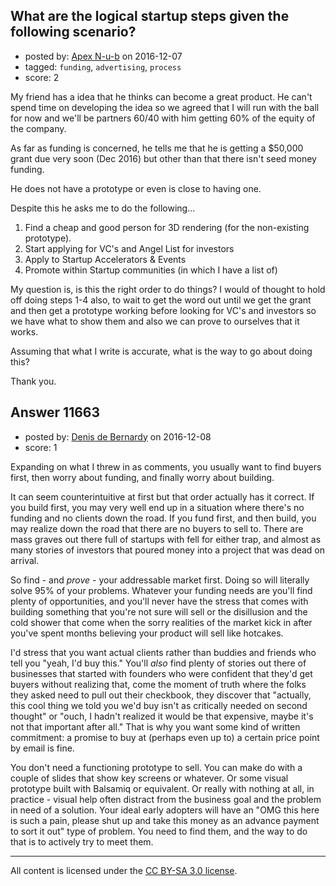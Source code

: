 ## What are the logical startup steps given the following scenario?

- posted by: [Apex N-u-b](https://stackexchange.com/users/7796589/apex-n-u-b) on 2016-12-07
- tagged: `funding`, `advertising`, `process`
- score: 2

<p>My friend has a idea that he thinks can become a great product. He can't spend time on developing the idea so we agreed that I will run with the ball for now and we'll be partners 60/40 with him getting 60% of the equity of the company.</p>

<p>As far as funding is concerned, he tells me that he is getting a $50,000 grant due very soon (Dec 2016) but other than that there isn't seed money funding.</p>

<p>He does not have a prototype or even is close to having one.</p>

<p>Despite this he asks me to do the following...</p>

<ol>
<li>Find a cheap and good person for 3D rendering (for the non-existing prototype).</li>
<li>Start applying for VC's and Angel List for investors</li>
<li>Apply to Startup Accelerators &amp; Events</li>
<li>Promote within Startup communities (in which I have a list of)</li>
</ol>

<p>My question is, is this the right order to do things? I would of thought to hold off doing steps 1-4 also, to wait to get the word out until we get the grant and then get a prototype working before looking for VC's and investors so we have what to show them and also we can prove to ourselves that it works. </p>

<p>Assuming that what I write is accurate, what is the way to go about doing this?</p>

<p>Thank you.</p>



## Answer 11663

- posted by: [Denis de Bernardy](https://stackexchange.com/users/182468/denis-de-bernardy) on 2016-12-08
- score: 1

<p>Expanding on what I threw in as comments, you usually want to find buyers first, then worry about funding, and finally worry about building.</p>

<p>It can seem counterintuitive at first but that order actually has it correct. If you build first, you may very well end up in a situation where there's no funding and no clients down the road. If you fund first, and then build, you may realize down the road that there are no buyers to sell to. There are mass graves out there full of startups with fell for either trap, and almost as many stories of investors that poured money into a project that was dead on arrival.</p>

<p>So find - and <em>prove</em> - your addressable market first. Doing so will literally solve 95% of your problems. Whatever your funding needs are you'll find plenty of opportunities, and you'll never have the stress that comes with building something that you're not sure will sell or the disillusion and the cold shower that come when the sorry realities of the market kick in after you've spent months believing your product will sell like hotcakes.</p>

<p>I'd stress that you want actual clients rather than buddies and friends who tell you "yeah, I'd buy this." You'll <em>also</em> find plenty of stories out there of businesses that started with founders who were confident that they'd get buyers without realizing that, come the moment of truth where the folks they asked need to pull out their checkbook, they discover that "actually, this cool thing we told you we'd buy isn't as critically needed on second thought" or "ouch, I hadn't realized it would be that expensive, maybe it's not that important after all." That is why you want some kind of written commitment: a promise to buy at (perhaps even up to) a certain price point by email is fine.</p>

<p>You don't need a functioning prototype to sell. You can make do with a couple of slides that show key screens or whatever. Or some visual prototype built with Balsamiq or equivalent. Or really with nothing at all, in practice - visual help often distract from the business goal and the problem in need of a solution. Your ideal early adopters will have an "OMG this here is such a pain, please shut up and take this money as an advance payment to sort it out" type of problem. You need to find them, and the way to do that is to actively try to meet them.</p>




---

All content is licensed under the [CC BY-SA 3.0 license](https://creativecommons.org/licenses/by-sa/3.0/).
